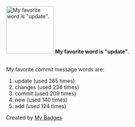 <img src="https://my-badges.github.io/my-badges/favorite-word.png" alt="My favorite word is &quot;update&quot;." title="My favorite word is &quot;update&quot;." width="128">
<strong>My favorite word is &quot;update&quot;.</strong>
<br><br>

My favorite commit message words are:

1. update (used 265 times)
2. changes (used 234 times)
3. commit (used 209 times)
4. new (used 140 times)
5. add (used 124 times)


Created by <a href="https://github.com/my-badges/my-badges">My Badges</a>
